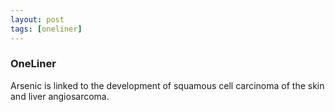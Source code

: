```yaml
---
layout: post
tags: [oneliner]
---
```



### OneLiner

Arsenic is linked to the development of squamous cell carcinoma of the skin and liver angiosarcoma.
